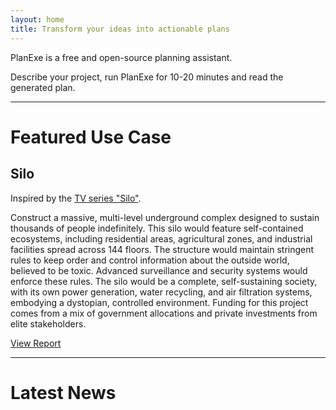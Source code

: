```yaml
---
layout: home
title: Transform your ideas into actionable plans
---
```


PlanExe is a free and open-source planning assistant.

Describe your project, run PlanExe for 10-20 minutes and read the generated plan.

---

# Featured Use Case

## Silo

Inspired by the [TV series "Silo"](https://www.imdb.com/title/tt14688458/).

Construct a massive, multi-level underground complex designed to sustain thousands of people indefinitely. This silo would feature self-contained ecosystems, including residential areas, agricultural zones, and industrial facilities spread across 144 floors. The structure would maintain stringent rules to keep order and control information about the outside world, believed to be toxic. Advanced surveillance and security systems would enforce these rules. The silo would be a complete, self-sustaining society, with its own power generation, water recycling, and air filtration systems, embodying a dystopian, controlled environment. Funding for this project comes from a mix of government allocations and private investments from elite stakeholders.

[View Report](20250321_silo_report.html)

---

# Latest News
